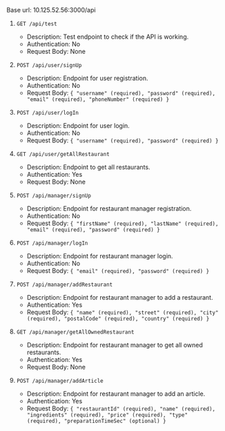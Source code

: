 Base url: 10.125.52.56:3000/api

1. `GET /api/test`
    - Description: Test endpoint to check if the API is working.
    - Authentication: No
    - Request Body: None

2. `POST /api/user/signUp`
    - Description: Endpoint for user registration.
    - Authentication: No
    - Request Body: `{ "username" (required), "password" (required), "email" (required), "phoneNumber" (required) }`

3. `POST /api/user/logIn`
    - Description: Endpoint for user login.
    - Authentication: No
    - Request Body: `{ "username" (required), "password" (required) }`

4. `GET /api/user/getAllRestaurant`
    - Description: Endpoint to get all restaurants.
    - Authentication: Yes
    - Request Body: None

5. `POST /api/manager/signUp`
    - Description: Endpoint for restaurant manager registration.
    - Authentication: No
    - Request Body: `{ "firstName" (required), "lastName" (required), "email" (required), "password" (required) }`

6. `POST /api/manager/logIn`
    - Description: Endpoint for restaurant manager login.
    - Authentication: No
    - Request Body: `{ "email" (required), "password" (required) }`

7. `POST /api/manager/addRestaurant`
    - Description: Endpoint for restaurant manager to add a restaurant.
    - Authentication: Yes
    - Request Body: `{ "name" (required), "street" (required), "city" (required), "postalCode" (required), "country" (required) }`

8. `GET /api/manager/getAllOwnedRestaurant`
    - Description: Endpoint for restaurant manager to get all owned restaurants.
    - Authentication: Yes
    - Request Body: None

9. `POST /api/manager/addArticle`
    - Description: Endpoint for restaurant manager to add an article.
    - Authentication: Yes
    - Request
      Body: `{ "restaurantId" (required), "name" (required), "ingredients" (required), "price" (required), "type" (required), "preparationTimeSec" (optional) }`
